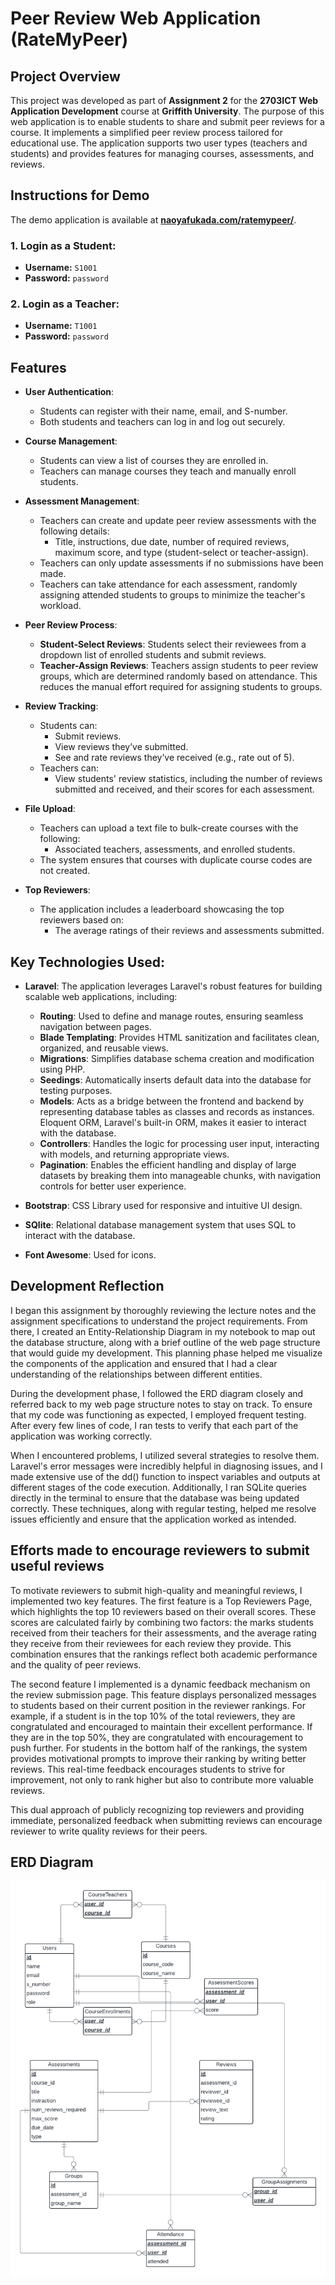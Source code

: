 # Peer Review Web Application (RateMyPeer)

## Project Overview

This project was developed as part of **Assignment 2** for the **2703ICT Web Application Development** course at **Griffith University**. The purpose of this web application is to enable students to share and submit peer reviews for a course. It implements a simplified peer review process tailored for educational use. The application supports two user types (teachers and students) and provides features for managing courses, assessments, and reviews.

## Instructions for Demo

The demo application is available at **[naoyafukada.com/ratemypeer/](https://naoyafukada.com/ratemypeer/)**.

### 1. Login as a Student:

- **Username:** `S1001`
- **Password:** `password`

### 2. Login as a Teacher:

- **Username:** `T1001`
- **Password:** `password`

## Features

- **User Authentication**:

  - Students can register with their name, email, and S-number.
  - Both students and teachers can log in and log out securely.

- **Course Management**:

  - Students can view a list of courses they are enrolled in.
  - Teachers can manage courses they teach and manually enroll students.

- **Assessment Management**:

  - Teachers can create and update peer review assessments with the following details:
    - Title, instructions, due date, number of required reviews, maximum score, and type (student-select or teacher-assign).
  - Teachers can only update assessments if no submissions have been made.
  - Teachers can take attendance for each assessment, randomly assigning attended students to groups to minimize the teacher's workload.

- **Peer Review Process**:

  - **Student-Select Reviews**: Students select their reviewees from a dropdown list of enrolled students and submit reviews.
  - **Teacher-Assign Reviews**: Teachers assign students to peer review groups, which are determined randomly based on attendance. This reduces the manual effort required for assigning students to groups.

- **Review Tracking**:

  - Students can:
    - Submit reviews.
    - View reviews they’ve submitted.
    - See and rate reviews they’ve received (e.g., rate out of 5).
  - Teachers can:
    - View students' review statistics, including the number of reviews submitted and received, and their scores for each assessment.

- **File Upload**:

  - Teachers can upload a text file to bulk-create courses with the following:
    - Associated teachers, assessments, and enrolled students.
  - The system ensures that courses with duplicate course codes are not created.

- **Top Reviewers**:
  - The application includes a leaderboard showcasing the top reviewers based on:
    - The average ratings of their reviews and assessments submitted.

## Key Technologies Used:

- **Laravel**: The application leverages Laravel's robust features for building scalable web applications, including:

  - **Routing**: Used to define and manage routes, ensuring seamless navigation between pages.
  - **Blade Templating**: Provides HTML sanitization and facilitates clean, organized, and reusable views.
  - **Migrations**: Simplifies database schema creation and modification using PHP.
  - **Seedings**: Automatically inserts default data into the database for testing purposes.
  - **Models**: Acts as a bridge between the frontend and backend by representing database tables as classes and records as instances. Eloquent ORM, Laravel's built-in ORM, makes it easier to interact with the database.
  - **Controllers**: Handles the logic for processing user input, interacting with models, and returning appropriate views.
  - **Pagination**: Enables the efficient handling and display of large datasets by breaking them into manageable chunks, with navigation controls for better user experience.

- **Bootstrap**: CSS Library used for responsive and intuitive UI design.

- **SQlite**: Relational database management system that uses SQL to interact with the database.

- **Font Awesome**: Used for icons.

## Development Reflection

I began this assignment by thoroughly reviewing the lecture notes and the assignment specifications to understand the project requirements. From there, I created an Entity-Relationship Diagram in my notebook to map out the database structure, along with a brief outline of the web page structure that would guide my development. This planning phase helped me visualize the components of the application and ensured that I had a clear understanding of the relationships between different entities.

During the development phase, I followed the ERD diagram closely and referred back to my web page structure notes to stay on track. To ensure that my code was functioning as expected, I employed frequent testing. After every few lines of code, I ran tests to verify that each part of the application was working correctly.

When I encountered problems, I utilized several strategies to resolve them. Laravel's error messages were incredibly helpful in diagnosing issues, and I made extensive use of the dd() function to inspect variables and outputs at different stages of the code execution. Additionally, I ran SQLite queries directly in the terminal to ensure that the database was being updated correctly. These techniques, along with regular testing, helped me resolve issues efficiently and ensure that the application worked as intended.

## Efforts made to encourage reviewers to submit useful reviews

To motivate reviewers to submit high-quality and meaningful reviews, I implemented two key features. The first feature is a Top Reviewers Page, which highlights the top 10 reviewers based on their overall scores. These scores are calculated fairly by combining two factors: the marks students received from their teachers for their assessments, and the average rating they receive from their reviewees for each review they provide. This combination ensures that the rankings reflect both academic performance and the quality of peer reviews.

The second feature I implemented is a dynamic feedback mechanism on the review submission page. This feature displays personalized messages to students based on their current position in the reviewer rankings. For example, if a student is in the top 10% of the total reviewers, they are congratulated and encouraged to maintain their excellent performance. If they are in the top 50%, they are congratulated with encouragement to push further. For students in the bottom half of the rankings, the system provides motivational prompts to improve their ranking by writing better reviews. This real-time feedback encourages students to strive for improvement, not only to rank higher but also to contribute more valuable reviews.

This dual approach of publicly recognizing top reviewers and providing immediate, personalized feedback when submitting reviews can encourage reviewer to write quality reviews for their peers.

## ERD Diagram

![ERD Diagram](/ERD.png)
